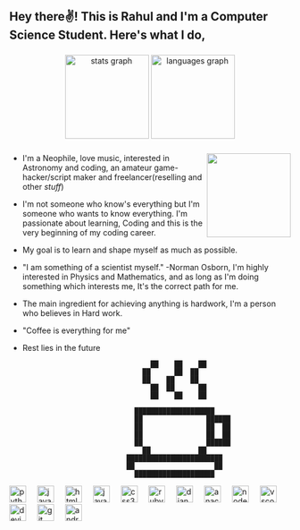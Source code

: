 <h2 align="left">Hey there✌! This is Rahul and I'm a Computer Science Student. Here's what I do,</h2>

###

<div align="center">
  <img src="https://github-readme-stats.vercel.app/api?username=codebyte156&hide_title=false&hide_rank=false&show_icons=true&include_all_commits=true&count_private=true&disable_animations=false&theme=dracula&locale=en&hide_border=false" height="150" alt="stats graph"  />
  <img src="https://github-readme-stats.vercel.app/api/top-langs?username=codebyte156&locale=en&hide_title=false&layout=compact&card_width=320&langs_count=5&theme=dracula&hide_border=false" height="150" alt="languages graph"  />
</div>

###

<img align="right" height="150" src="https://media.giphy.com/media/l0IyeheChYxx2byDu/giphy.gif"  />

- I'm a Neophile, love music, interested in Astronomy and coding, an amateur game-hacker/script maker and freelancer(reselling and other *stuff*)
 
- I'm not someone who know's everything but I'm someone who wants to know everything. I'm passionate about learning, Coding and this is the very beginning of my coding career.

- My goal is to learn and shape myself as much as possible.

- "I am something of a scientist myself." -Norman Osborn, I'm highly interested in Physics and Mathematics, and as long as I'm doing something which interests me, It's the correct path for me.
  
- The main ingredient for achieving anything is hardwork, I'm a person who believes in Hard work.

- "Coffee is everything for me"
  
- Rest lies in the future

                                                                                                      
                                                                                        
                                                                                        
                                      ██    ██    ██                                    
                                    ██      ██  ██                                      
                                    ██    ██    ██                                      
                                      ██  ██      ██                                    
                                      ██    ██    ██                                    
                                                                                        
                                  ████████████████████                                  
                                  ██                ██████                              
                                  ██                ██  ██                              
                                  ██                ██  ██                              
                                  ██                ██████                              
                                    ██            ██                                    
                                ████████████████████████                                
                                ██                    ██                                
                                  ████████████████████

  
<div align="left">
  <img src="https://cdn.jsdelivr.net/gh/devicons/devicon/icons/python/python-original.svg" height="30" alt="python logo"  />
  <img width="12" />
  <img src="https://cdn.jsdelivr.net/gh/devicons/devicon/icons/javascript/javascript-original.svg" height="30" alt="javascript logo"  />
  <img width="12" />
  <img src="https://cdn.jsdelivr.net/gh/devicons/devicon/icons/html5/html5-original.svg" height="30" alt="html5 logo"  />
  <img width="12" />
  <img src="https://cdn.jsdelivr.net/gh/devicons/devicon/icons/java/java-original.svg" height="30" alt="java logo"  />
  <img width="12" />
  <img src="https://cdn.jsdelivr.net/gh/devicons/devicon/icons/css3/css3-original.svg" height="30" alt="css3 logo"  />
  <img width="12" />
  <img src="https://cdn.jsdelivr.net/gh/devicons/devicon/icons/ruby/ruby-original.svg" height="30" alt="ruby logo"  />
  <img width="12" />
  <img src="https://cdn.jsdelivr.net/gh/devicons/devicon/icons/django/django-plain.svg" height="30" alt="django logo"  />
  <img width="12" />
  <img src="https://cdn.jsdelivr.net/gh/devicons/devicon/icons/anaconda/anaconda-original.svg" height="30" alt="anaconda logo"  />
  <img width="12" />
  <img src="https://cdn.jsdelivr.net/gh/devicons/devicon/icons/nodejs/nodejs-original.svg" height="30" alt="nodejs logo"  />
  <img width="12" />
  <img src="https://cdn.jsdelivr.net/gh/devicons/devicon/icons/vscode/vscode-original.svg" height="30" alt="vscode logo"  />
  <img width="12" />
  <img src="https://cdn.jsdelivr.net/gh/devicons/devicon/icons/devicon/devicon-original.svg" height="30" alt="devicon logo"  />
  <img width="12" />
  <img src="https://cdn.jsdelivr.net/gh/devicons/devicon/icons/git/git-original.svg" height="30" alt="git logo"  />
  <img width="12" />
  <img src="https://cdn.jsdelivr.net/gh/devicons/devicon/icons/android/android-original.svg" height="30" alt="android logo"  />
</div>

###                          
                                                                                                                                                       

                                                                                      
###

<br clear="both">


###
